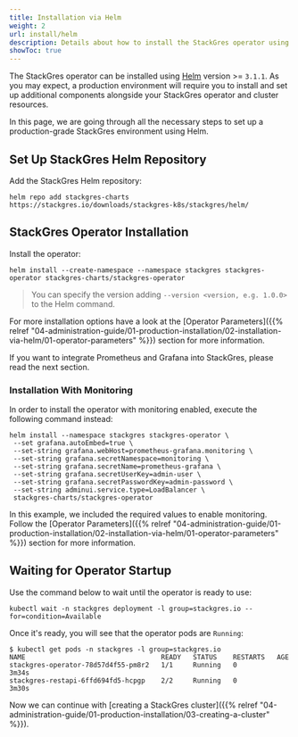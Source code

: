 ```yaml
---
title: Installation via Helm
weight: 2
url: install/helm
description: Details about how to install the StackGres operator using Helm.
showToc: true
---
```


The StackGres operator can be installed using [Helm](https://helm.sh/) version >= `3.1.1`.
As you may expect, a production environment will require you to install and set up additional components alongside your StackGres operator and cluster resources.

In this page, we are going through all the necessary steps to set up a production-grade StackGres environment using Helm.

## Set Up StackGres Helm Repository

Add the StackGres Helm repository:

```
helm repo add stackgres-charts https://stackgres.io/downloads/stackgres-k8s/stackgres/helm/
```

## StackGres Operator Installation

Install the operator: 

```
helm install --create-namespace --namespace stackgres stackgres-operator stackgres-charts/stackgres-operator
```

> You can specify the version adding `--version <version, e.g. 1.0.0>` to the Helm command. 

For more installation options have a look at the [Operator Parameters]({{% relref "04-administration-guide/01-production-installation/02-installation-via-helm/01-operator-parameters" %}}) section for more information.

If you want to integrate Prometheus and Grafana into StackGres, please read the next section. 

### Installation With Monitoring

In order to install the operator with monitoring enabled, execute the following command instead:

```
helm install --namespace stackgres stackgres-operator \
 --set grafana.autoEmbed=true \
 --set-string grafana.webHost=prometheus-grafana.monitoring \
 --set-string grafana.secretNamespace=monitoring \
 --set-string grafana.secretName=prometheus-grafana \
 --set-string grafana.secretUserKey=admin-user \
 --set-string grafana.secretPasswordKey=admin-password \
 --set-string adminui.service.type=LoadBalancer \
 stackgres-charts/stackgres-operator
```

In this example, we included the required values to enable monitoring.
Follow the [Operator Parameters]({{% relref "04-administration-guide/01-production-installation/02-installation-via-helm/01-operator-parameters" %}}) section for more information.

## Waiting for Operator Startup

Use the command below to wait until the operator is ready to use:

```
kubectl wait -n stackgres deployment -l group=stackgres.io --for=condition=Available
```

Once it's ready, you will see that the operator pods are `Running`:

```
$ kubectl get pods -n stackgres -l group=stackgres.io
NAME                                  READY   STATUS    RESTARTS   AGE
stackgres-operator-78d57d4f55-pm8r2   1/1     Running   0          3m34s
stackgres-restapi-6ffd694fd5-hcpgp    2/2     Running   0          3m30s

```

Now we can continue with [creating a StackGres cluster]({{% relref "04-administration-guide/01-production-installation/03-creating-a-cluster" %}}).
